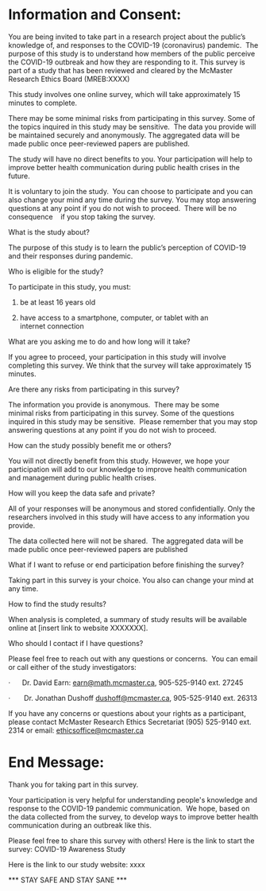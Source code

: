 # Information and Consent:

You are being invited to take part in a research project about the public’s knowledge of, and responses to the COVID-19 (coronavirus) pandemic.  The purpose of this study is to understand how members of the public perceive the COVID-19 outbreak and how they are responding to it. This survey is part of a study that has been reviewed and cleared by the McMaster Research Ethics Board (MREB:XXXX)



This study involves one online survey, which will take approximately 15 minutes to complete.

There may be some minimal risks from participating in this survey. Some of the topics inquired in this study may be sensitive.  The data you provide will be maintained securely and anonymously. The aggregated data will be made public once peer-reviewed papers are published.

The study will have no direct benefits to you. Your participation will help to improve better health communication during public health crises in the future.



It is voluntary to join the study.  You can choose to participate and you can also change your mind any time during the survey. You may stop answering questions at any point if you do not wish to proceed.  There will be no consequence    if you stop taking the survey.



What is the study about? 

The purpose of this study is to learn the public’s perception of COVID-19 and their responses during pandemic.



Who is eligible for the study?

To participate in this study, you must:

1) be at least 16 years old

2) have access to a smartphone, computer, or tablet with an internet connection



What are you asking me to do and how long will it take?

If you agree to proceed, your participation in this study will involve completing this survey. We think that the survey will take approximately 15 minutes.



Are there any risks from participating in this survey? 

The information you provide is anonymous.  There may be some minimal risks from participating in this survey. Some of the questions inquired in this study may be sensitive.  Please remember that you may stop answering questions at any point if you do not wish to proceed.



How can the study possibly benefit me or others?

You will not directly benefit from this study. However, we hope your participation will add to our knowledge to improve health communication and management during public health crises.



How will you keep the data safe and private?

All of your responses will be anonymous and stored confidentially. Only the researchers involved in this study will have access to any information you provide.

The data collected here will not be shared.  The aggregated data will be made public once peer-reviewed papers are published



What if I want to refuse or end participation before finishing the survey?

Taking part in this survey is your choice. You also can change your mind at any time.



How to find the study results?

When analysis is completed, a summary of study results will be available online at [insert link to website XXXXXXX]. 



Who should I contact if I have questions?

Please feel free to reach out with any questions or concerns.  You can email or call either of the study investigators:

·      Dr. David Earn: earn@math.mcmaster.ca, 905-525-9140 ext. 27245

·       Dr. Jonathan Dushoff dushoff@mcmaster.ca, 905-525-9140 ext. 26313


If you have any concerns or questions about your rights as a participant, please contact McMaster Research Ethics Secretariat (905) 525-9140 ext. 2314 or email: ethicsoffice@mcmaster.ca

# End Message:

Thank you for taking part in this survey.


Your participation is very helpful for understanding people's knowledge and response to the COVID-19 pandemic communication.  We hope, based on the data collected from the survey, to develop ways to improve better health communication during an outbreak like this.

Please feel free to share this survey with others!
Here is the link to start the survey: COVID-19 Awareness Study

Here is the link to our study website: xxxx

*** STAY SAFE AND STAY SANE ***


